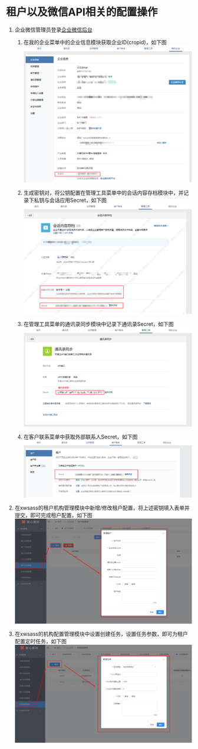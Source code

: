 # 租户以及微信API相关的配置操作
    
   1. 企业微信管理员登录[企业微信后台](https://work.weixin.qq.com/wework_admin/loginpage_wx?from=myhome)  
      1. 在我的企业菜单中的企业信息模块获取企业ID(cropid)，如下图![如下图](./image/xwas_wechat_cropid.png)
    
      2. 生成密钥对，将公钥配置在管理工具菜单中的会话内容存档模块中，并记录下私钥与会话应用Secret，如下图![如下图](./image/xwas_wechat_chatRecord.png)  
      
      3. 在管理工具菜单的通讯录同步模块中记录下通讯录Secret，如下图![如下图](./image/xwas_wechat_addressList.png)  
      
      4. 在客户联系菜单中获取外部联系人Secret，如下图![如下图](./image/xwas_wechat_contact.png)  
      
   2. 在xwsass的租户机构管理模块中新增/修改租户配置，将上述密钥填入表单并提交，即可完成租户配置，如下图![如下图](./image/xwas_tenant_op.png)  

   3. 在xwsass的机构配置管理模块中设置创建任务，设置任务参数，即可为租户配置定时任务，如下图![如下图](./image/xwas_task_op.png)